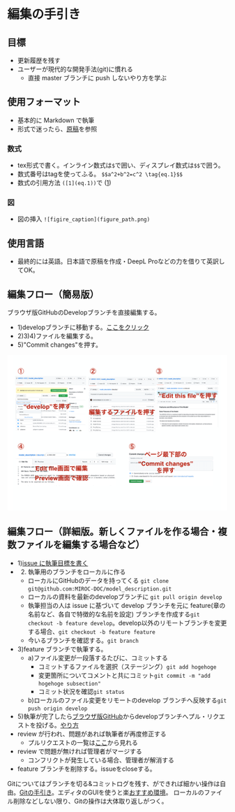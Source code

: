 # 編集の手引き

## 目標

- 更新履歴を残す
- ユーザーが現代的な開発手法(git)に慣れる
  - 直接 master ブランチに push しないやり方を学ぶ

## 使用フォーマット

  - 基本的に Markdown で執筆
  - 形式で迷ったら、[原稿](../descript_files/)を参照

### 数式

  - tex形式で書く。インライン数式は`$`で囲い、ディスプレイ数式は`$$`で囲う。
  - 数式番号はtagを使ってふる。 `$$a^2+b^2=c^2 \tag{eq.1}$$`
  - 数式の引用方法 `([1](eq.1))`で ([1](eq.1))

### 図

  - 図の挿入 `![figire_caption](figure_path.png)`

## 使用言語

  - 最終的には英語。日本語で原稿を作成・DeepL Proなどの力を借りて英訳してOK。

## 編集フロー（簡易版）

ブラウザ版GitHubのDevelopブランチを直接編集する。

  - 1)developブランチに移動する。[ここをクリック](https://github.com/MIROC-DOC/model_description/tree/develop)
  - 2)3)4)ファイルを編集する。
  - 5)"Commit changes"を押す。

<img src="./210712_MIROC_GitHub_develop.key-1.png" width=800x>
  
## 編集フロー（詳細版。新しくファイルを作る場合・複数ファイルを編集する場合など）

  - 1)[issue に執筆目標を書く](https://github.com/MIROC-DOC/model_description/issues)
  - 2) 執筆用のブランチをローカルに作る
    - ローカルにGitHubのデータを持ってくる `git clone git@github.com:MIROC-DOC/model_description.git`
    - ローカルの資料を最新のdevelopブランチに `git pull origin develop`
    - 執筆担当の人は issue に基づいて develop ブランチを元に feature(章の名前など、各自で特徴的な名前を設定) ブランチを作成する`git checkout -b feature develop`。develop以外のリモートブランチを変更する場合、`git checkout -b feature feature`
    - 今いるブランチを確認する。`git branch`
  - 3)feature ブランチで執筆する。
    - a)ファイル変更が一段落するたびに、コミットする
      - コミットするファイルを選択（ステージング）`git add hogehoge`
      - 変更箇所についてコメントと共にコミット`git commit -m "add hogehoge subsection"`
      - コミット状況を確認`git status`
    - b)ローカルのファイル変更をリモートのdevelop ブランチへ反映する`git push origin develop`
  - 5)執筆が完了したら[ブラウザ版GitHub](https://github.com/MIROC-DOC/model_description)からdevelopブランチへプル・リクエストを投げる。[やり方](https://docs.github.com/ja/github/collaborating-with-issues-and-pull-requests/creating-a-pull-request#creating-the-pull-request)
  - review が行われ、問題があれば執筆者が再度修正する
    - プルリクエストの一覧は[ここ](https://github.com/pulls)から見れる
  - review で問題が無ければ管理者がマージする
    - コンフリクトが発生している場合、管理者が解消する
  - feature ブランチを削除する。issueをcloseする。

Gitについてはブランチを切る&コミットログを残す、ができれば細かい操作は自由。[Gitの手引き](../git.md)。エディタのGUIを使うと楽[おすすめ環境](../setting.md)。
ローカルのファイル削除などしない限り、Gitの操作は大体取り返しがつく。
